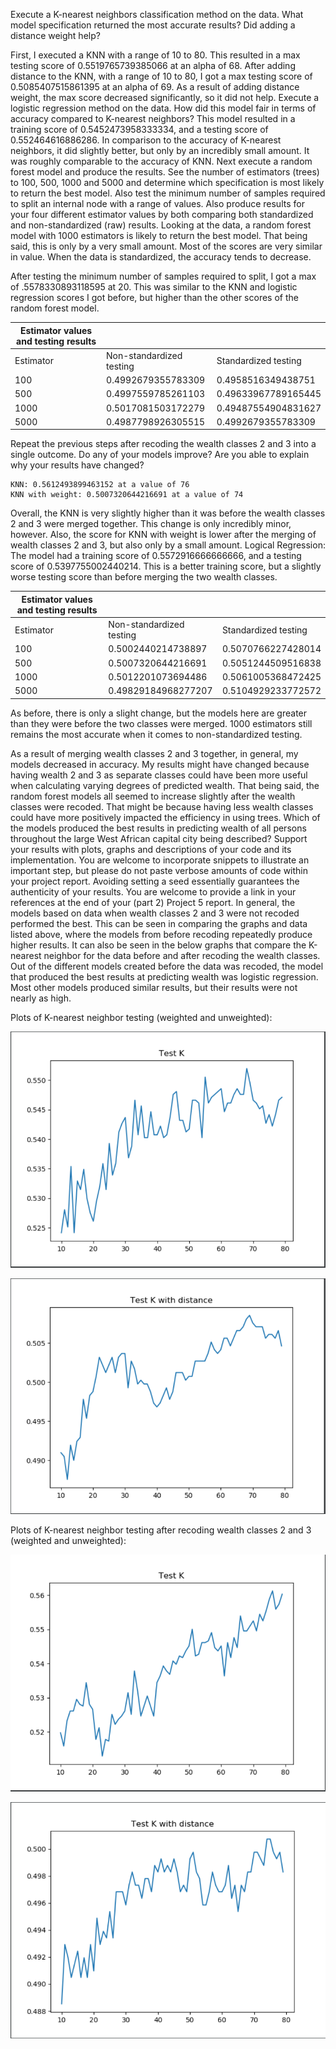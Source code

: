 
 
Execute a K-nearest neighbors classification method on the data. What model specification returned the most accurate results? Did adding a distance weight help?

First, I executed a KNN with a range of 10 to 80. This resulted in a max testing score of 0.5519765739385066 at an alpha of 68. After adding distance to the KNN, with a range of 10 to 80, I got a max testing score of 0.5085407515861395 at an alpha of 69. As a result of adding distance weight, the max score decreased significantly, so it did not help.
Execute a logistic regression method on the data. How did this model fair in terms of accuracy compared to K-nearest neighbors?
This model resulted in a training score of 0.5452473958333334, and a testing score of 0.552464616886286. In comparison to the accuracy of K-nearest neighbors, it did slightly better, but only by an incredibly small amount. It was roughly comparable to the accuracy of KNN.
Next execute a random forest model and produce the results. See the number of estimators (trees) to 100, 500, 1000 and 5000 and determine which specification is most likely to return the best model. Also test the minimum number of samples required to split an internal node with a range of values. Also produce results for your four different estimator values by both comparing both standardized and non-standardized (raw) results.
Looking at the data, a random forest model with 1000 estimators is likely to return the best model. That being said, this is only by a very small amount. Most of the scores are very similar in value. When the data is standardized, the accuracy tends to decrease. 
 
After testing the minimum number of samples required to split, I got a max of .5578330893118595 at 20. This was similar to the KNN and logistic regression scores I got before, but higher than the other scores of the random forest model.
 
| Estimator values and testing results |                          |                      |
|--------------------------------------|--------------------------|----------------------|
| Estimator                            | Non-standardized testing | Standardized testing |
| 100                                  | 0.4992679355783309       | 0.4958516349438751   |
| 500                                  | 0.4997559785261103       | 0.49633967789165445  |
| 1000                                 | 0.5017081503172279       | 0.49487554904831627  |
| 5000                                 | 0.4987798926305515       | 0.4992679355783309   |
 
Repeat the previous steps after recoding the wealth classes 2 and 3 into a single outcome. Do any of your models improve? Are you able to explain why your results have changed?
 
	KNN: 0.5612493899463152 at a value of 76 
	KNN with weight: 0.5007320644216691 at a value of 74

Overall, the KNN is very slightly higher than it was before the wealth classes 2 and 3 were merged together. This change is only incredibly minor, however. Also, the score for KNN with weight is lower after the merging of wealth classes 2 and 3, but also only by a small amount.
Logical Regression: The model had a training score of 0.5572916666666666, and a testing score of 0.5397755002440214. This is a better training score, but a slightly worse testing score than before merging the two wealth classes.
	
| Estimator values and testing results |                          |                      |
|--------------------------------------|--------------------------|----------------------|
| Estimator                            | Non-standardized testing | Standardized testing |
| 100                                  | 0.5002440214738897       | 0.5070766227428014   |
| 500                                  | 0.5007320644216691       | 0.5051244509516838   |
| 1000                                 | 0.5012201073694486       | 0.5061005368472425   |
| 5000                                 | 0.49829184968277207      | 0.5104929233772572   |
 
As before, there is only a slight change, but the models here are greater than they were before the two classes were merged. 1000 estimators still remains the most accurate when it comes to non-standardized testing.
 
As a result of merging wealth classes 2 and 3 together, in general, my models decreased in accuracy. My results might have changed because having wealth 2 and 3 as separate classes could have been more useful when calculating varying degrees of predicted wealth. That being said, the random forest models all seemed to increase slightly after the wealth classes were recoded. That might be because having less wealth classes could have more positively impacted the efficiency in using trees.
Which of the models produced the best results in predicting wealth of all persons throughout the large West African capital city being described? Support your results with plots, graphs and descriptions of your code and its implementation. You are welcome to incorporate snippets to illustrate an important step, but please do not paste verbose amounts of code within your project report. Avoiding setting a seed essentially guarantees the authenticity of your results. You are welcome to provide a link in your references at the end of your (part 2) Project 5 report.
In general, the models based on data when wealth classes 2 and 3 were not recoded performed the best. This can be seen in comparing the graphs and data listed above, where the models from before recoding repeatedly produce higher results. It can also be seen in the below graphs that compare the K-nearest neighbor for the data before and after recoding the wealth classes. Out of the different models created before the data was recoded, the model that produced the best results at predicting wealth was logistic regression. Most other models produced similar results, but their results were not nearly as high.





Plots of K-nearest neighbor testing (weighted and unweighted):

![alt text](part1noweight.PNG)

![alt text](part1withweight.PNG)


Plots of K-nearest neighbor testing after recoding wealth classes 2 and 3 (weighted and unweighted):

![alt text](part1notweightrecoded.PNG)

![alt text](part1weightrecoded.PNG)



